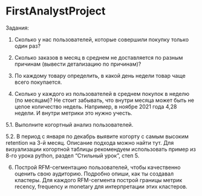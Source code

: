 # FirstAnalystProject
Задания:

1. Сколько у нас пользователей, которые совершили покупку только один раз?

2. Сколько заказов в месяц в среднем не доставляется по разным причинам (вывести детализацию по причинам)?

3. По каждому товару определить, в какой день недели товар чаще всего покупается.

4. Сколько у каждого из пользователей в среднем покупок в неделю (по месяцам)? Не стоит забывать, что внутри месяца может быть не целое количество недель. Например, в ноябре 2021 года 4,28 недели. И внутри метрики это нужно учесть.

5.1. Выполните когортный анализ пользователей.

5.2. В период с января по декабрь выявите когорту с самым высоким retention на 3-й месяц. Описание подхода можно найти тут. Для визуализации когортной таблицы рекомендуем использовать пример из 8-го урока python, раздел “Стильный урок”, степ 5.

6. Построй RFM-сегментацию пользователей, чтобы качественно оценить свою аудиторию. Подробно опиши, как ты создавал кластеры. Для каждого RFM-сегмента построй границы метрик recency, frequency и monetary для интерпретации этих кластеров.
